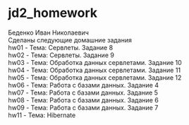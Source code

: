 # jd2_homework
Беденко Иван Николаевич <br>
Сделаны следующие домашние задания <br>
hw01 - Тема: Сервлеты. Задание 8 <br>
hw02 - Тема: Сервлеты. Задание 9 <br>
hw03 - Тема: Обработка данных сервлетами. Задание 10 <br>
hw04 - Тема: Обработка данных сервлетами. Задание 11 <br>
hw05 - Тема: Обработка данных сервлетами. Задание 12 <br>
hw06 - Тема: Работа с базами данных. Задание 4 <br>
hw07 - Тема: Работа с базами данных. Задание 5 <br>
hw08 - Тема: Работа с базами данных. Задание 6 <br>
hw09 - Тема: Работа с базами данных. Задание 7 <br>
hw11 - Тема: Hibernate <br>
